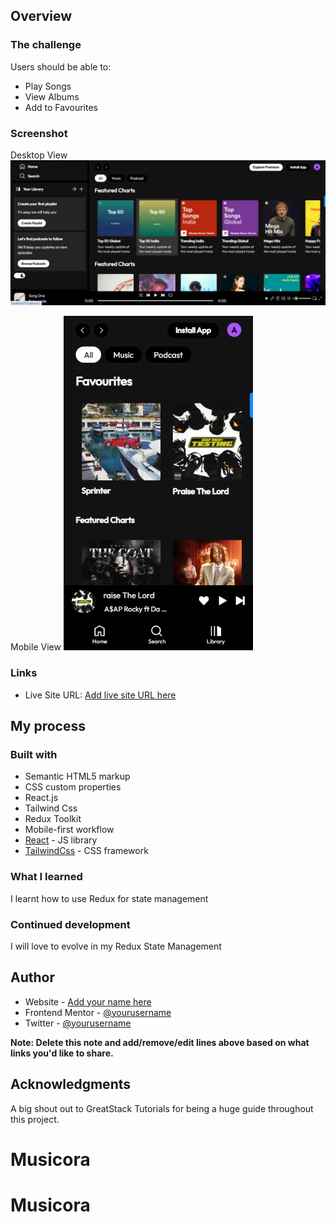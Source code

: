 ## Overview

### The challenge

Users should be able to:

- Play Songs
- View Albums
- Add to Favourites

### Screenshot

Desktop View
![](./src/assets/desktop-view.png)

Mobile View
![](./src/assets/mobile-view.png)

### Links

- Live Site URL: [Add live site URL here](https://your-live-site-url.com)

## My process

### Built with

- Semantic HTML5 markup
- CSS custom properties
- React.js
- Tailwind Css
- Redux Toolkit
- Mobile-first workflow
- [React](https://reactjs.org/) - JS library
- [TailwindCss](https://tailwindcss.com/) - CSS framework

### What I learned

I learnt how to use Redux for state management

### Continued development

I will love to evolve in my Redux State Management

## Author

- Website - [Add your name here](https://www.your-site.com)
- Frontend Mentor - [@yourusername](https://www.frontendmentor.io/profile/yourusername)
- Twitter - [@yourusername](https://www.twitter.com/yourusername)

**Note: Delete this note and add/remove/edit lines above based on what links you'd like to share.**

## Acknowledgments

A big shout out to GreatStack Tutorials for being a huge guide throughout this project.
# Musicora
# Musicora
